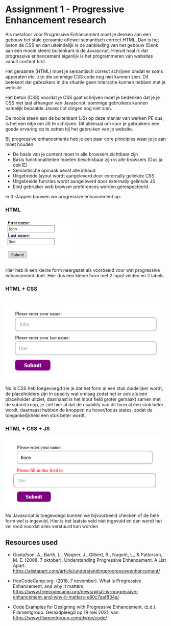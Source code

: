 # Assignment 1 - Progressive Enhancement research

Als metafoor voor Progressive Enhancement moet je denken aan een gebouw het stale geraamte oftewel semantisch correct HTML. Dan is het beton de CSS en dan uiteindelijk is de aankleding van het gebouw (Denk aan een mooie steen) buitenkant is de Javascript. Hieruit haal ik dat progressive enhancement eigenlijk is het programmeren van websites vanuit content first.

Het geraamte (HTML) moet je semantisch correct schrijven omdat er soms apperaten etc. zijn die sommige CSS code nog niet kunnen zien. Dit betekent dat gebruikers in die situatie geen interactie kunnen hebben met je website.

Het beton (CSS) voordat je CSS gaat schrijven moet je bedenken dat je je CSS niet laat afhangen van Javascript, sommige gebruikers kunnen namelijk bepaalde Javascript dingen nog niet zien.

De mooie steen aan de buitenkant (JS) op deze manier van werken PE dus, is het een eitje om JS te schrijven. Dit allemaal om voor je gebruikers een goede ervaring op te zetten bij het gebruiken van je website.

Bij progressive enhancements heb je een paar core principles waar je je aan moet houden

-   De basis van je content moet in alle browsers zichtbaar zijn
-   Basis functionaliteiten moeten beschikbaar zijn in alle browsers (Dus ja ook IE)
-   Semantische opmaak bevat alle inhoud
-   Uitgebreide layout wordt aangeleverd door externally gelinkde CSS.
-   Uitgebreide functies wordt aangeleverd door externally gelinkde JS
-   Eind gebruiker web browser preferences worden gerespecteerd.

In 3 stappen bouwen we progressive enhancement op:

### HTML

![HTML Progressive enhancement form](../img/HTML.png)

Hier heb ik een kleine form neergezet als voorbeeld voor wat progressive enhancement doet. Hier dus een kleine form met 2 input velden en 2 labels.

### HTML + CSS

![HTML + CSS Progressive enhancement form](../img/CSS.png)

Nu ik CSS heb toegevoegd zie je dat het form al een stuk duidelijker wordt, de placeholders zijn in opacity wat omlaag zodat het er ook als een placeholder uitziet, daarnaast is het input field groter gemaakt samen met de submit knop, je ziet hier al dat de usability van dit form al een stuk beter wordt, daarnaast hebben de knoppen nu hover/focus states, zodat de toegankelijkheid een stuk beter wordt.

### HTML + CSS + JS

![HTML + CSS + JS Progressive enhancement form](../img/JS.png)

Nu Javascript is toegevoegd kunnen we bijvoorbeeld checken of de hele form wel is ingevuld, Hier is het laatste veld niet ingevuld en dan wordt het vel rood voordat alles verstuurd kan worden

## Resources used

-   Gustafson, A., Barth, L., Wagner, J., Gilbert, R., Nugent, L., & Patterson, M. E. (2008, 7 oktober). Understanding Progressive Enhancement. A List Apart. https://alistapart.com/article/understandingprogressiveenhancement/

-   freeCodeCamp.org. (2018, 7 november). What is Progressive Enhancement, and why it matters. https://www.freecodecamp.org/news/what-is-progressive-enhancement-and-why-it-matters-e80c7aaf834a/

-   Code Examples for Designing with Progressive Enhancement. (z.d.). Filamentgroup. Geraadpleegd op 19 mei 2021, van https://www.filamentgroup.com/dwpe/code/
